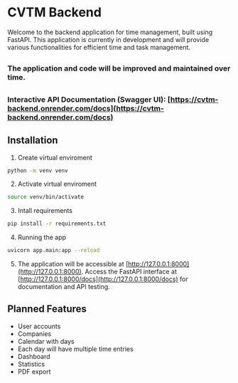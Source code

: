# CVTM Backend

Welcome to the backend application for time management, built using FastAPI. This application is currently in development and will provide various functionalities for efficient time and task management.

##

### The application and code will be improved and maintained over time.

##

### Interactive API Documentation (Swagger UI): [https://cvtm-backend.onrender.com/docs](https://cvtm-backend.onrender.com/docs)

## Installation

1.  Create virtual enviroment

```bash
python -m venv venv
```

2. Activate virtual enviroment

```bash
source venv/bin/activate
```

3. Intall requirements

```bash
pip install -r requirements.txt
```

4. Running the app

```bash
uvicorn app.main:app --reload
```

5. The application will be accessible at [http://127.0.0.1:8000](http://127.0.0.1:8000). Access the FastAPI interface at [http://127.0.0.1:8000/docs](http://127.0.0.1:8000/docs) for documentation and API testing.

## Planned Features

- User accounts
- Companies
- Calendar with days
- Each day will have multiple time entries
- Dashboard
- Statistics
- PDF export
